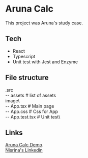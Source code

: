 # Aruna Calc

This project was Aruna's study case.

## Tech
- React
- Typescript
- Unit test with Jest and Enzyme

## File structure
.src\
-- assets                  # list of assets\
 image\             
-- App.tsx                 # Main page\
-- App.css                 # Css for App\
-- App.test.tsx            # Unit test\

## Links
[Aruna Calc Demo](https://aruna-calc.netlify.app/).\
[Nisrina's Linkedin](https://www.linkedin.com/in/nisrinasdr/)
